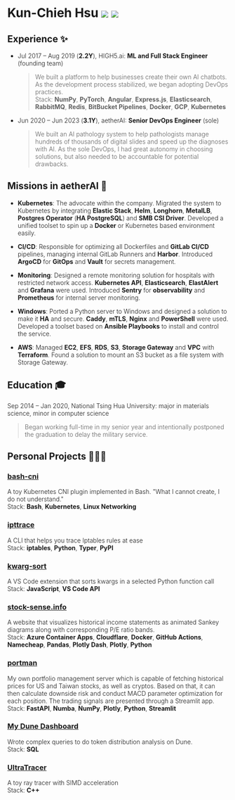 <div style="font-weight: 300;">

# Kun-Chieh Hsu <span style="vertical-align: middle;">[![](./assets/github.png)](https://github.com/sieginglion/sieginglion.github.io)</span> <span style="vertical-align: middle;">[![](./assets/linkedin.png)](https://www.linkedin.com/in/sieginglion)</span>

## Experience ✨

- Jul 2017 – Aug 2019 (**2.2Y**), HIGH5.ai: **ML and Full Stack Engineer** (founding team)
  > We built a platform to help businesses create their own AI chatbots. As the development process stabilized, we began adopting DevOps practices. \
  Stack: **NumPy**, **PyTorch**, **Angular**, **Express.js**, **Elasticsearch**, **RabbitMQ**, **Redis**, **BitBucket Pipelines**, **Docker**, **GCP**, **Kubernetes**

- Jun 2020 – Jun 2023 (**3.1Y**), aetherAI: **Senior DevOps Engineer** (sole)
  > We built an AI pathology system to help pathologists manage hundreds of thousands of digital slides and speed up the diagnoses with AI. As the sole DevOps, I had great autonomy in choosing solutions, but also needed to be accountable for potential drawbacks.

## Missions in aetherAI 🎯

- **Kubernetes**: The advocate within the company. Migrated the system to Kubernetes by integrating **Elastic Stack**, **Helm**, **Longhorn**, **MetalLB**, **Postgres Operator** (**HA PostgreSQL**) and **SMB CSI Driver**. Developed a unified toolset to spin up a **Docker** or Kubernetes based environment easily.

- **CI/CD**: Responsible for optimizing all Dockerfiles and **GitLab CI/CD** pipelines, managing internal GitLab Runners and **Harbor**. Introduced **ArgoCD** for **GitOps** and **Vault** for secrets management.

- **Monitoring**: Designed a remote monitoring solution for hospitals with restricted network access. **Kubernetes API**, **Elasticsearch**, **ElastAlert** and **Grafana** were used. Introduced **Sentry** for **observability** and **Prometheus** for internal server monitoring.

- **Windows**: Ported a Python server to Windows and designed a solution to make it **HA** and secure. **Caddy**, **mTLS**, **Nginx** and **PowerShell** were used. Developed a toolset based on **Ansible Playbooks** to install and control the service.

- **AWS**: Managed **EC2**, **EFS**, **RDS**, **S3**, **Storage Gateway** and **VPC** with **Terraform**. Found a solution to mount an S3 bucket as a file system with Storage Gateway.

## Education 🎓

Sep 2014 – Jan 2020, National Tsing Hua University: major in materials science, minor in computer science
> Began working full-time in my senior year and intentionally postponed the graduation to delay the military service.

## Personal Projects 🧑🏻‍💻

### [bash-cni](https://github.com/sieginglion/bash-cni)
A toy Kubernetes CNI plugin implemented in Bash. "What I cannot create, I do not understand." \
Stack: **Bash**, **Kubernetes**, **Linux Networking**

### [ipttrace](https://pypi.org/project/ipttrace)
A CLI that helps you trace Iptables rules at ease \
Stack: **iptables**, **Python**, **Typer**, **PyPI**

### [kwarg-sort](https://marketplace.visualstudio.com/items?itemName=sieginglion.kwarg-sort)
A VS Code extension that sorts kwargs in a selected Python function call \
Stack: **JavaScript**, **VS Code API**

### [stock-sense.info](https://stock-sense.info)
A website that visualizes historical income statements as animated Sankey diagrams along with corresponding P/E ratio bands. \
Stack: **Azure Container Apps**, **Cloudflare**, **Docker**, **GitHub Actions**, **Namecheap**, **Pandas**, **Plotly Dash**, **Plotly**, **Python**

### [portman](https://github.com/sieginglion/portman)
My own portfolio management server which is capable of fetching historical prices for US and Taiwan stocks, as well as cryptos. Based on that, it can then calculate downside risk and conduct MACD parameter optimization for each position. The trading signals are presented through a Streamlit app. \
Stack: **FastAPI**, **Numba**, **NumPy**, **Plotly**, **Python**, **Streamlit**

### [My Dune Dashboard](https://dune.com/sieginglion/gmx)
Wrote complex queries to do token distribution analysis on Dune. \
Stack: **SQL**

### [UltraTracer](https://github.com/sieginglion/UltraTracer)
A toy ray tracer with SIMD acceleration \
Stack: **C++**

</div>
